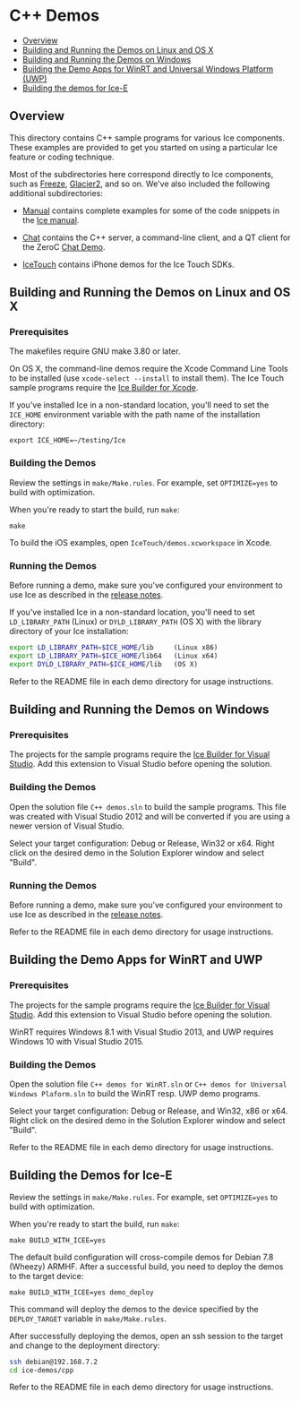 # C++ Demos

- [Overview](#overview)
- [Building and Running the Demos on Linux and OS X](#building-and-running-the-demos-on-linux-and-os-x)
- [Building and Running the Demos on Windows](#building-and-running-the-demos-on-windows)
- [Building the Demo Apps for WinRT and Universal Windows Platform (UWP)](#building-the-demo-apps-for-winrt-and-uwp)
- [Building the demos for Ice-E](#building-the-demos-for-ice-e)

## Overview

This directory contains C++ sample programs for various Ice components. These
examples are provided to get you started on using a particular Ice feature or
coding technique.

Most of the subdirectories here correspond directly to Ice components, such as
[Freeze](./Freeze), [Glacier2](./Glacier2), and so on. We've also included the
following additional subdirectories:

- [Manual](./Manual) contains complete examples for some of the code snippets
in the [Ice manual][1].

- [Chat](./Chat) contains the C++ server, a command-line client,
and a QT client for the ZeroC [Chat Demo][2].

- [IceTouch](./IceTouch) contains iPhone demos for the Ice Touch SDKs.

## Building and Running the Demos on Linux and OS X

### Prerequisites

The makefiles require GNU make 3.80 or later. 

On OS X, the command-line demos require the Xcode Command Line Tools to be
installed (use `xcode-select --install` to install them). The Ice Touch sample
programs require the [Ice Builder for Xcode][3].

If you've installed Ice in a non-standard location, you'll need to set the
`ICE_HOME` environment variable with the path name of the
installation directory:
```
export ICE_HOME=~/testing/Ice
```

### Building the Demos

Review the settings in `make/Make.rules`. For example, set `OPTIMIZE=yes`
to build with optimization.

When you're ready to start the build, run `make`:
```
make
```

To build the iOS examples, open `IceTouch/demos.xcworkspace` in Xcode.

### Running the Demos

Before running a demo, make sure you've configured your environment to use Ice
as described in the [release notes][4].

If you've installed Ice in a non-standard location, you'll need to set
`LD_LIBRARY_PATH` (Linux) or `DYLD_LIBRARY_PATH` (OS X)
with the library directory of your Ice installation:

```bash
export LD_LIBRARY_PATH=$ICE_HOME/lib     (Linux x86)
export LD_LIBRARY_PATH=$ICE_HOME/lib64   (Linux x64)
export DYLD_LIBRARY_PATH=$ICE_HOME/lib   (OS X)
```

Refer to the README file in each demo directory for usage instructions.

## Building and Running the Demos on Windows

### Prerequisites

The projects for the sample programs require the [Ice Builder for Visual Studio][5].
Add this extension to Visual Studio before opening the solution.

### Building the Demos

Open the solution file `C++ demos.sln` to build the sample programs. This file
was created with Visual Studio 2012 and will be converted if you are using a newer
version of Visual Studio.

Select your target configuration: Debug or Release, Win32 or x64. Right click on 
the desired demo in the Solution Explorer window and select "Build".

### Running the Demos

Before running a demo, make sure you've configured your environment to use Ice
as described in the [release notes][3].

Refer to the README file in each demo directory for usage instructions.

## Building the Demo Apps for WinRT and UWP

### Prerequisites

The projects for the sample programs require the [Ice Builder for Visual Studio][5].
Add this extension to Visual Studio before opening the solution.

WinRT requires Windows 8.1 with Visual Studio 2013, and UWP requires Windows 10 
with Visual Studio 2015.

### Building the Demos

Open the solution file `C++ demos for WinRT.sln` or `C++ demos for Universal Windows Plaform.sln` 
to build the WinRT resp. UWP demo programs.

Select your target configuration: Debug or Release, and Win32, x86 or x64. 
Right click on the desired demo in the Solution Explorer window and 
select "Build".

Refer to the README file in each demo directory for usage instructions.

## Building the Demos for Ice-E

Review the settings in `make/Make.rules`. For example, set `OPTIMIZE=yes`
to build with optimization.

When you're ready to start the build, run `make`:
```
make BUILD_WITH_ICEE=yes
```

The default build configuration will cross-compile demos for Debian 7.8
(Wheezy) ARMHF. After a successful build, you need to deploy the demos to
the target device:
```
make BUILD_WITH_ICEE=yes demo_deploy
```
    
This command will deploy the demos to the device specified by the 
`DEPLOY_TARGET` variable in `make/Make.rules`.

After successfully deploying the demos, open an ssh session to the target
and change to the deployment directory:

```bash
ssh debian@192.168.7.2
cd ice-demos/cpp
```
    
Refer to the README file in each demo directory for usage instructions.

[1]: https://doc.zeroc.com/display/Ice36/Ice+Manual
[2]: https://zeroc.com/chat/index.html
[3]: https://github.com/zeroc-ice/ice-builder-xcode
[4]: https://doc.zeroc.com/display/Ice36/Ice+Release+Notes
[5]: https://github.com/zeroc-ice/ice-builder-visualstudio
